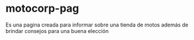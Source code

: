 # motocorp-pag
Es una pagina creada para informar sobre una tienda de motos además de brindar consejos para una buena elección
